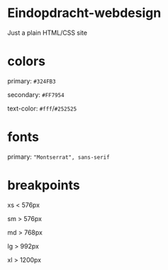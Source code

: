 # Eindopdracht-webdesign
Just a plain HTML/CSS site

# colors

primary: ``#324FB3``

secondary: ``#FF7954``

text-color: ``#fff``/``#252525``

# fonts
primary: ``"Montserrat", sans-serif``

# breakpoints
xs < 576px

sm > 576px

md > 768px

lg > 992px

xl > 1200px